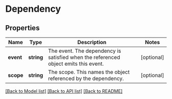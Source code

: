 # Dependency

## Properties
Name | Type | Description | Notes
------------ | ------------- | ------------- | -------------
**event** | **string** | The event. The dependency is satisfied when the referenced object emits this event. | [optional] 
**scope** | **string** | The scope. This names the object referenced by the dependency. | [optional] 

[[Back to Model list]](../README.md#documentation-for-models) [[Back to API list]](../README.md#documentation-for-api-endpoints) [[Back to README]](../README.md)


